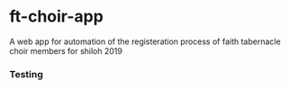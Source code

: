 # ft-choir-app
A web app for automation of the  registeration process of faith tabernacle choir members for shiloh 2019

### Testing